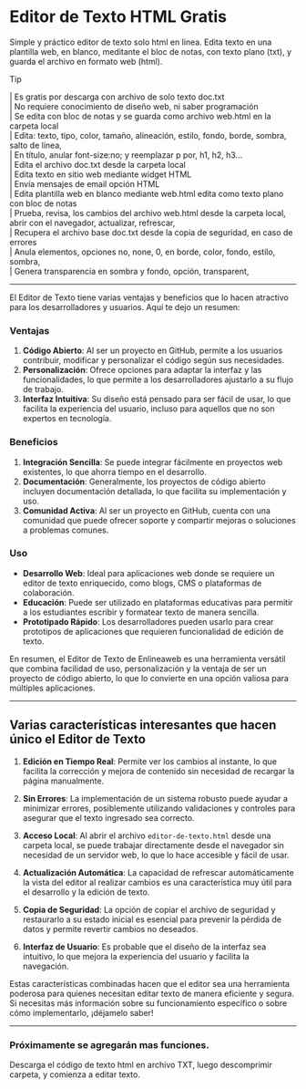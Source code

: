 # Editor de Texto HTML Gratis

Simple y práctico editor de texto solo html en línea. Edita texto en una plantilla web, en blanco, meditante el bloc de notas, con texto plano (txt), y guarda el archivo en formato web (html).

> [!TIP]
> | Es gratis por descarga con archivo de solo texto doc.txt<br>
> | No requiere conocimiento de diseño web, ni saber programación<br>
> | Se edita con bloc de notas y se guarda como archivo web.html en la carpeta local<br>
> | Edita: texto, tipo, color, tamaño, alineación, estilo, fondo, borde, sombra, salto de línea,<br>
> | En título, anular font-size:no; y reemplazar p por, h1, h2, h3...<br>
> | Edita el archivo doc.txt desde la carpeta local<br>
> | Edita texto en sitio web mediante widget HTML<br>
> | Envía mensajes de email opción HTML<br>
> | Edita plantilla web en blanco mediante web.html edita como texto plano con bloc de notas<br>
> | Prueba, revisa, los cambios del archivo web.html desde la carpeta local, abrir con el navegador, actualizar, refrescar,<br>
> | Recupera el archivo base doc.txt desde la copia de seguridad, en caso de errores<br>
> | Anula elementos, opciones no, none, 0, en borde, color, fondo, estilo, sombra,<br>
> | Genera transparencia en sombra y fondo, opción, transparent,<br>
____
El Editor de Texto tiene varias ventajas y beneficios que lo hacen atractivo para los desarrolladores y usuarios. Aquí te dejo un resumen:

### Ventajas
1. **Código Abierto**: Al ser un proyecto en GitHub, permite a los usuarios contribuir, modificar y personalizar el código según sus necesidades.
2. **Personalización**: Ofrece opciones para adaptar la interfaz y las funcionalidades, lo que permite a los desarrolladores ajustarlo a su flujo de trabajo.
3. **Interfaz Intuitiva**: Su diseño está pensado para ser fácil de usar, lo que facilita la experiencia del usuario, incluso para aquellos que no son expertos en tecnología.

### Beneficios
1. **Integración Sencilla**: Se puede integrar fácilmente en proyectos web existentes, lo que ahorra tiempo en el desarrollo.
2. **Documentación**: Generalmente, los proyectos de código abierto incluyen documentación detallada, lo que facilita su implementación y uso.
3. **Comunidad Activa**: Al ser un proyecto en GitHub, cuenta con una comunidad que puede ofrecer soporte y compartir mejoras o soluciones a problemas comunes.

### Uso
- **Desarrollo Web**: Ideal para aplicaciones web donde se requiere un editor de texto enriquecido, como blogs, CMS o plataformas de colaboración.
- **Educación**: Puede ser utilizado en plataformas educativas para permitir a los estudiantes escribir y formatear texto de manera sencilla.
- **Prototipado Rápido**: Los desarrolladores pueden usarlo para crear prototipos de aplicaciones que requieren funcionalidad de edición de texto.

En resumen, el Editor de Texto de Enlineaweb es una herramienta versátil que combina facilidad de uso, personalización y la ventaja de ser un proyecto de código abierto, lo que lo convierte en una opción valiosa para múltiples aplicaciones.
_____
## Varias características interesantes que hacen único el Editor de Texto

1. **Edición en Tiempo Real**: Permite ver los cambios al instante, lo que facilita la corrección y mejora de contenido sin necesidad de recargar la página manualmente.

2. **Sin Errores**: La implementación de un sistema robusto puede ayudar a minimizar errores, posiblemente utilizando validaciones y controles para asegurar que el texto ingresado sea correcto.

3. **Acceso Local**: Al abrir el archivo `editor-de-texto.html` desde una carpeta local, se puede trabajar directamente desde el navegador sin necesidad de un servidor web, lo que lo hace accesible y fácil de usar.

4. **Actualización Automática**: La capacidad de refrescar automáticamente la vista del editor al realizar cambios es una característica muy útil para el desarrollo y la edición de texto.

5. **Copia de Seguridad**: La opción de copiar el archivo de seguridad y restaurarlo a su estado inicial es esencial para prevenir la pérdida de datos y permite revertir cambios no deseados.

6. **Interfaz de Usuario**: Es probable que el diseño de la interfaz sea intuitivo, lo que mejora la experiencia del usuario y facilita la navegación.

Estas características combinadas hacen que el editor sea una herramienta poderosa para quienes necesitan editar texto de manera eficiente y segura. Si necesitas más información sobre su funcionamiento específico o sobre cómo implementarlo, ¡déjamelo saber!
____
### **Próximamente se agregarán mas funciones.**

Descarga el código de texto html en archivo TXT, luego descomprimir carpeta, y comienza a editar texto.
